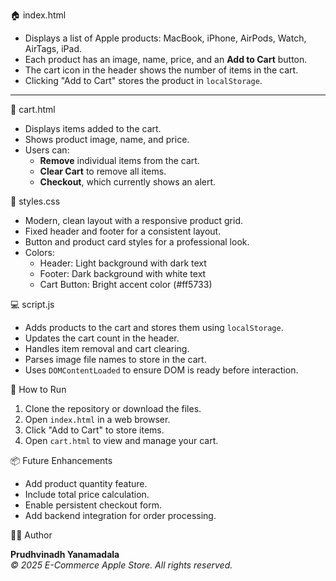 
 🏠 index.html

- Displays a list of Apple products: MacBook, iPhone, AirPods, Watch, AirTags, iPad.
- Each product has an image, name, price, and an **Add to Cart** button.
- The cart icon in the header shows the number of items in the cart.
- Clicking "Add to Cart" stores the product in `localStorage`.

---

 🛒 cart.html

- Displays items added to the cart.
- Shows product image, name, and price.
- Users can:
  - **Remove** individual items from the cart.
  - **Clear Cart** to remove all items.
  - **Checkout**, which currently shows an alert.

 🎨 styles.css

- Modern, clean layout with a responsive product grid.
- Fixed header and footer for a consistent layout.
- Button and product card styles for a professional look.
- Colors:  
  - Header: Light background with dark text  
  - Footer: Dark background with white text  
  - Cart Button: Bright accent color (#ff5733)


 💻 script.js

- Adds products to the cart and stores them using `localStorage`.
- Updates the cart count in the header.
- Handles item removal and cart clearing.
- Parses image file names to store in the cart.
- Uses `DOMContentLoaded` to ensure DOM is ready before interaction.

🚀 How to Run

1. Clone the repository or download the files.
2. Open `index.html` in a web browser.
3. Click "Add to Cart" to store items.
4. Open `cart.html` to view and manage your cart.

📦 Future Enhancements

- Add product quantity feature.
- Include total price calculation.
- Enable persistent checkout form.
- Add backend integration for order processing.

 👨‍💻 Author

**Prudhvinadh Yanamadala**  
*© 2025 E-Commerce Apple Store. All rights reserved.*

